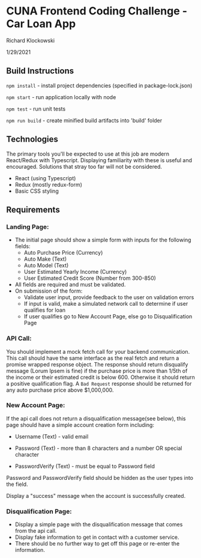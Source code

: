 # CUNA Frontend Coding Challenge - Car Loan App
Richard Klockowski

1/29/2021

## Build Instructions 
`npm install` - install project dependencies (specified in package-lock.json)

`npm start` - run application locally with node

`npm test` - run unit tests

`npm run build` - create minified build artifacts into 'build' folder

## Technologies
The primary tools you'll be expected to use at this job are modern React/Redux with Typescript.
Displaying familiarity with these is useful and encouraged. Solutions that stray too far 
will not be considered.
- React (using Typescript)
- Redux (mostly redux-form)
- Basic CSS styling

## Requirements
### **Landing Page:**  
- The initial page should show a simple form with inputs for the following fields:
  - Auto Purchase Price (Currency)
  - Auto Make (Text)
  - Auto Model (Text)
  - User Estimated Yearly Income (Currency)
  - User Estimated Credit Score (Number from 300-850)
- All fields are required and must be validated.
- On submission of the form:
  - Validate user input, provide feedback to the user on validation errors
  - If input is valid, make a simulated network call to determine if user qualifies for loan
  - If user qualifies go to New Account Page, else go to Disqualification Page

### **API Call:**
You should implement a mock fetch call for your backend communication. This call should
have the same interface as the real fetch and return a promise wrapped response object.
The response should return disqualify message (Lorum Ipsem is fine) if the purchase price
is more than 1/5th of the income or their estimated credit is below 600. Otherwise it 
should return a positive qualification flag. A `Bad Request` response should be returned 
for any auto purchase price above $1,000,000.

### **New Account Page:**
If the api call does not return a disqualification message(see below), this page 
should have a simple account creation form including:

- Username (Text) - valid email

- Password (Text) - more than 8 characters and a number OR special character

- PasswordVerify (Text) - must be equal to Password field

Password and PasswordVerify field should be hidden as the user types into the field.

Display a "success" message when the account is successfully created.

### **Disqualification Page:**
- Display a simple page with the disqualification message that comes from
the api call.
- Display fake information to get in contact with a customer service.
- There should be no further way to get off this page or re-enter the information. 